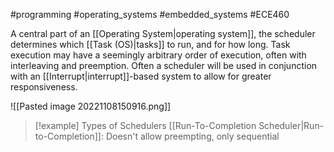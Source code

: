 #programming #operating_systems #embedded_systems #ECE460 

A central part of an [[Operating System|operating system]], the scheduler determines which [[Task (OS)|tasks]] to run, and for how long. Task execution may have a seemingly arbitrary order of execution, often with interleaving and preemption. Often a scheduler will be used in conjunction with an [[Interrupt|interrupt]]-based system to allow for greater responsiveness.

![[Pasted image 20221108150916.png]]

>[!example] Types of Schedulers
> [[Run-To-Completion Scheduler|Run-to-Completion]]: Doesn't allow preempting, only sequential
